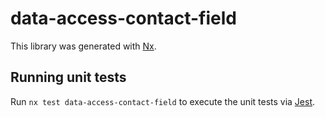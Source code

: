 # data-access-contact-field

This library was generated with [Nx](https://nx.dev).

## Running unit tests

Run `nx test data-access-contact-field` to execute the unit tests via [Jest](https://jestjs.io).
